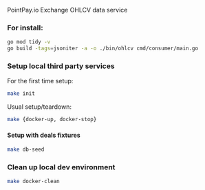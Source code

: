 
PointPay.io Exchange OHLCV data service 


### For install:

```bash
go mod tidy -v
go build -tags=jsoniter -a -o ./bin/ohlcv cmd/consumer/main.go
```

### Setup local third party services
For the first time setup:
```bash
make init
```
Usual setup/teardown:
```bash
make {docker-up, docker-stop}
```
#### Setup with deals fixtures
```bash
make db-seed
```
### Clean up local dev environment
```bash
make docker-clean
```